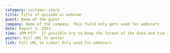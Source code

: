 ```yaml
---
category: customer-story
title: Title of episode or webinar
guest: Name of the guest
company: Name of the company. This field only gets used for webinars
date: August 4, 2021
time: 1PM PST*  If possible try to keep the format of the date and time the same as the example
poster: Full URL to poster
link: Full URL to video* Only used for webinars
---
```

